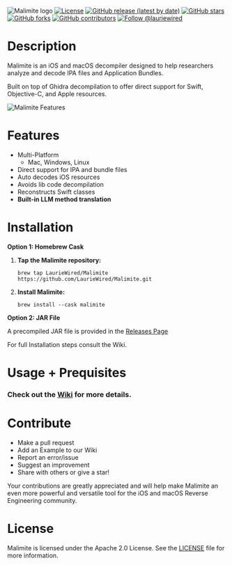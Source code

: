 ![Malimite logo](https://github.com/LaurieWired/Malimite/blob/main/media/malimite_logo.png)
[![License](https://img.shields.io/badge/License-Apache%202.0-blue.svg)](https://www.apache.org/licenses/LICENSE-2.0)
[![GitHub release (latest by date)](https://img.shields.io/github/v/release/LaurieWired/Malimite)](https://github.com/LaurieWired/Malimite/releases)
[![GitHub stars](https://img.shields.io/github/stars/LaurieWired/Malimite)](https://github.com/LaurieWired/Malimite/stargazers)
[![GitHub forks](https://img.shields.io/github/forks/LaurieWired/Malimite)](https://github.com/LaurieWired/Malimite/network/members)
[![GitHub contributors](https://img.shields.io/github/contributors/LaurieWired/Malimite)](https://github.com/LaurieWired/Malimite/graphs/contributors)
[![Follow @lauriewired](https://img.shields.io/twitter/follow/lauriewired?style=social)](https://twitter.com/lauriewired)

# Description

Malimite is an iOS and macOS decompiler designed to help researchers analyze and decode IPA files and Application Bundles.

Built on top of Ghidra decompilation to offer direct support for Swift, Objective-C, and Apple resources.


![Malimite Features](https://github.com/LaurieWired/Malimite/blob/main/media/malimite_features_github.png)


# Features
- Multi-Platform
  - Mac, Windows, Linux
- Direct support for IPA and bundle files
- Auto decodes iOS resources
- Avoids lib code decompilation
- Reconstructs Swift classes
- **Built-in LLM method translation**


# Installation
**Option 1: Homebrew Cask**

1.  **Tap the Malimite repository:**

    ```
    brew tap LaurieWired/Malimite https://github.com/LaurieWired/Malimite.git
    ```

2.  **Install Malimite:**

    ```
    brew install --cask malimite
    ```

**Option 2: JAR File**

A precompiled JAR file is provided in the [Releases Page](https://github.com/LaurieWired/Malimite/releases/)

For full Installation steps consult the Wiki.

# Usage + Prequisites

### Check out the **[Wiki](https://github.com/LaurieWired/Malimite/wiki)** for more details.


# Contribute
- Make a pull request
- Add an Example to our Wiki
- Report an error/issue
- Suggest an improvement
- Share with others or give a star!

Your contributions are greatly appreciated and will help make Malimite an even more powerful and versatile tool for the iOS and macOS Reverse Engineering community.

# License

Malimite is licensed under the Apache 2.0 License. See the [LICENSE](https://www.apache.org/licenses/LICENSE-2.0) file for more information.
